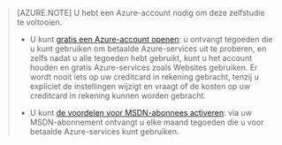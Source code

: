 > [AZURE.NOTE] <a name="note"></a>U hebt een Azure-account nodig om deze zelfstudie te voltooien.
  >
  > + U kunt [gratis een Azure-account openen](/pricing/free-trial/?WT.mc_id=A261C142F): u ontvangt tegoeden die u kunt gebruiken om betaalde Azure-services uit te proberen, en zelfs nadat u alle tegoeden hebt gebruikt, kunt u het account houden en gratis Azure-services zoals Websites gebruiken. Er wordt nooit iets op uw creditcard in rekening gebracht, tenzij u expliciet de instellingen wijzigt en vraagt of de kosten op uw creditcard in rekening kunnen worden gebracht.
  >
  > + U kunt [de voordelen voor MSDN-abonnees activeren](/pricing/member-offers/msdn-benefits-details/?WT.mc_id=A261C142F): via uw MSDN-abonnement ontvangt u elke maand tegoeden die u voor betaalde Azure-services kunt gebruiken.



<!--HONumber=sep16_HO1-->


